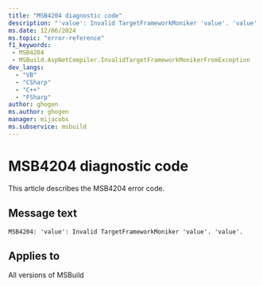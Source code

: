 ```yaml
---
title: "MSB4204 diagnostic code"
description: "'value': Invalid TargetFrameworkMoniker 'value'. 'value'."
ms.date: 12/06/2024
ms.topic: "error-reference"
f1_keywords:
 - MSB4204
 - MSBuild.AspNetCompiler.InvalidTargetFrameworkMonikerFromException
dev_langs:
  - "VB"
  - "CSharp"
  - "C++"
  - "FSharp"
author: ghogen
ms.author: ghogen
manager: mijacobs
ms.subservice: msbuild
---
```


# MSB4204 diagnostic code

<!-- :::ErrorDefinitionDescription::: -->
<!-- :::editable-content name="introDescription"::: -->
This article describes the MSB4204 error code.
<!-- :::editable-content-end::: -->

## Message text

```output
MSB4204: 'value': Invalid TargetFrameworkMoniker 'value'. 'value'.
```

<!-- :::editable-content name="postOutputDescription"::: -->
<!--
{StrBegin="MSB4204: "}
-->
<!-- :::editable-content-end::: -->
<!-- :::ErrorDefinitionDescription-end::: -->

## Applies to

All versions of MSBuild
